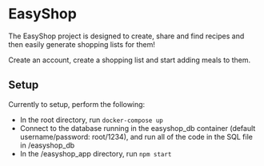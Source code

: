 # EasyShop
The EasyShop project is designed to create, share and find recipes and then easily generate shopping lists for them!

Create an account, create a shopping list and start adding meals to them.

## Setup
Currently to setup, perform the following:
- In the root directory, run `docker-compose up`
- Connect to the database running in the easyshop_db container (default username/password: root/1234), and run all of the code in the SQL file in /easyshop_db
- In the /easyshop_app directory, run `npm start`
